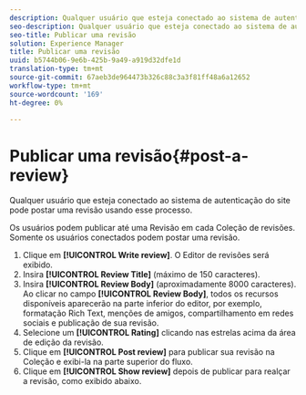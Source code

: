 ```yaml
---
description: Qualquer usuário que esteja conectado ao sistema de autenticação do site pode postar uma revisão usando esse processo.
seo-description: Qualquer usuário que esteja conectado ao sistema de autenticação do site pode postar uma revisão usando esse processo.
seo-title: Publicar uma revisão
solution: Experience Manager
title: Publicar uma revisão
uuid: b5744b06-9e6b-425b-9a49-a919d32dfe1d
translation-type: tm+mt
source-git-commit: 67aeb3de964473b326c88c3a3f81ff48a6a12652
workflow-type: tm+mt
source-wordcount: '169'
ht-degree: 0%

---
```



# Publicar uma revisão{#post-a-review}

Qualquer usuário que esteja conectado ao sistema de autenticação do site pode postar uma revisão usando esse processo.

Os usuários podem publicar até uma Revisão em cada Coleção de revisões. Somente os usuários conectados podem postar uma revisão.

1. Clique em **[!UICONTROL Write review]**. O Editor de revisões será exibido.
1. Insira **[!UICONTROL Review Title]** (máximo de 150 caracteres).
1. Insira **[!UICONTROL Review Body]** (aproximadamente 8000 caracteres). Ao clicar no campo **[!UICONTROL Review Body]**, todos os recursos disponíveis aparecerão na parte inferior do editor, por exemplo, formatação Rich Text, menções de amigos, compartilhamento em redes sociais e publicação de sua revisão.
1. Selecione um **[!UICONTROL Rating]** clicando nas estrelas acima da área de edição da revisão.
1. Clique em **[!UICONTROL Post review]** para publicar sua revisão na Coleção e exibi-la na parte superior do fluxo.
1. Clique em **[!UICONTROL Show review]** depois de publicar para realçar a revisão, como exibido abaixo.
